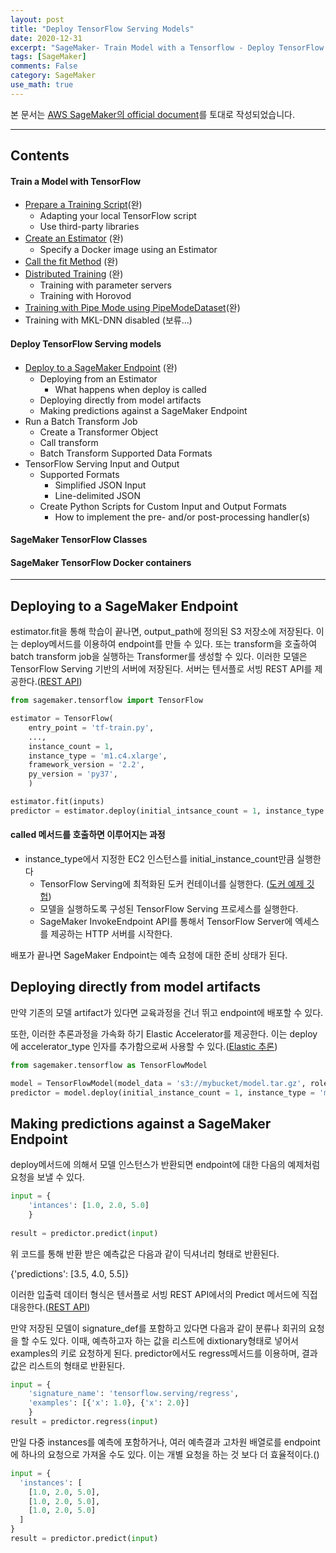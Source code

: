 ```yaml
---
layout: post
title: "Deploy TensorFlow Serving Models"
date: 2020-12-31
excerpt: "SageMaker- Train Model with a Tensorflow - Deploy TensorFlow Serving Models"
tags: [SageMaker]
comments: False
category: SageMaker
use_math: true
---
```


본 문서는 [AWS SageMaker의 official document](https://sagemaker.readthedocs.io/en/stable/frameworks/tensorflow/using_tf.html#train-a-model-with-tensorflow)를 토대로 작성되었습니다.

- - -

## Contents

#### Train a Model with TensorFlow
* [Prepare a Training Script](https://github.com/silverstar0727/AWS-SageMaker-Docs/blob/main/sagemaker/2020-12-26-SageMaker_01.md)(완)
  * Adapting your local TensorFlow script
  * Use third-party libraries
* [Create an Estimator](https://github.com/silverstar0727/AWS-SageMaker-Docs/blob/main/sagemaker/2020-12-27-SageMaker_02.md) (완)
  * Specify a Docker image using an Estimator
* [Call the fit Method](https://github.com/silverstar0727/AWS-SageMaker-Docs/blob/main/sagemaker/2020-12-28-SageMaker_03.md) (완)
* [Distributed Training](https://github.com/silverstar0727/AWS-SageMaker-Docs/blob/main/sagemaker/2020-12-29-SageMaker_04.md) (완)
  * Training with parameter servers
  * Training with Horovod
* [Training with Pipe Mode using PipeModeDataset](https://github.com/silverstar0727/AWS-SageMaker-Docs/blob/main/sagemaker/2020-12-30-SageMaker_05.md)(완)
* Training with MKL-DNN disabled (보류...)

#### Deploy TensorFlow Serving models
* [Deploy to a SageMaker Endpoint](https://github.com/silverstar0727/AWS-SageMaker-Docs/blob/main/sagemaker/2020-12-31-SageMaker_07.md) (완)
  * Deploying from an Estimator
    * What happens when deploy is called
  * Deploying directly from model artifacts
  * Making predictions against a SageMaker Endpoint
* Run a Batch Transform Job
  * Create a Transformer Object
  * Call transform
  * Batch Transform Supported Data Formats
* TensorFlow Serving Input and Output
  * Supported Formats
    * Simplified JSON Input
    * Line-delimited JSON
  * Create Python Scripts for Custom Input and Output Formats
    * How to implement the pre- and/or post-processing handler(s)
    
#### SageMaker TensorFlow Classes

#### SageMaker TensorFlow Docker containers

- - -


## Deploying to a SageMaker Endpoint
estimator.fit을 통해 학습이 끝나면, output_path에 정의된 S3 저장소에 저장된다. 이는 deploy메서드를 이용하여 endpoint를 만들 수 있다.
또는 transform을 호출하여 batch transform job을 실행하는 Transformer를 생성할 수 있다.
이러한 모델은 TensorFlow Serving 기반의 서버에 저장된다. 서버는 텐서플로 서빙 REST API를 제공한다.([REST API](https://www.tensorflow.org/tfx/serving/api_rest))

~~~python
from sagemaker.tensorflow import TensorFlow

estimator = TensorFlow(
    entry_point = 'tf-train.py',
    ...,
    instance_count = 1,
    instance_type = 'm1.c4.xlarge',
    framework_version = '2.2',
    py_version = 'py37',
    )

estimator.fit(inputs)
predictor = estimator.deploy(initial_intsance_count = 1, instance_type = 'ml.c5.xlarge')
~~~   

#### called 메서드를 호출하면 이루어지는 과정
* instance_type에서 지정한 EC2 인스턴스를 initial_instance_count만큼 실행한다
    * TensorFlow Serving에 최적화된 도커 컨테이너를 실행한다. ([도커 예제 깃헙](https://github.com/aws/sagemaker-tensorflow-serving-container))
    * 모델을 실행하도록 구성된 TensorFlow Serving 프로세스를 실행한다.
    * SageMaker InvokeEndpoint API를 통해서 TensorFlow Server에 엑세스를 제공하는 HTTP 서버를 시작한다.
    
배포가 끝나면 SageMaker Endpoint는 예측 요청에 대한 준비 상태가 된다. 

## Deploying directly from model artifacts

만약 기존의 모델 artifact가 있다면 교육과정을 건너 뛰고 endpoint에 배포할 수 있다.

또한, 이러한 추론과정을 가속화 하기 Elastic Accelerator를 제공한다. 이는 deploy에 accelerator_type 인자를 추가함으로써 사용할 수 있다.([Elastic 추론](https://docs.aws.amazon.com/sagemaker/latest/dg/ei.html))

~~~python
from sagemaker.tensorflow as TensorFlowModel

model = TensorFlowModel(model_data = 's3://mybucket/model.tar.gz', role = 'MySageMakerRole')
predictor = model.deploy(initial_instance_count = 1, instance_type = 'ml.c5.xlarge', accelerator_type = 'ml.eia1.medium')
~~~

## Making predictions against a SageMaker Endpoint

deploy메서드에 의해서 모델 인스턴스가 반환되면 endpoint에 대한 다음의 예제처럼 요청을 보낼 수 있다.

~~~python
input = {
    'intances': [1.0, 2.0, 5.0]
    }
    
result = predictor.predict(input)
~~~

위 코드를 통해 반환 받은 예측값은 다음과 같이 딕셔너리 형태로 반환된다.

{'predictions': [3.5, 4.0, 5.5]}

이러한 입출력 데이터 형식은 텐서플로 서빙 REST API에서의 Predict 메서드에 직접 대응한다.([REST API](tensorflow.org/tfx/serving/api_rest))

만약 저장된 모델이 signature_def를 포함하고 있다면 다음과 같이 분류나 회귀의 요청을 할 수도 있다. 
이때, 예측하고자 하는 값을 리스트에 dixtionary형태로 넣어서 examples의 키로 요청하게 된다.
predictor에서도 regress메서드를 이용하며, 결과값은 리스트의 형태로 반환된다.

~~~python
input = {
    'signature_name': 'tensorflow.serving/regress',
    'examples': [{'x': 1.0}, {'x': 2.0}]
    }
result = predictor.regress(input)
~~~

만일 다중 instances를 예측에 포함하거나, 여러 예측결과 고차원 배열로를 endpoint에 하나의 요청으로 가져올 수도 있다.
이는 개별 요청을 하는 것 보다 더 효율적이다.([](https://sagemaker.readthedocs.io/en/stable/frameworks/tensorflow/deploying_tensorflow_serving.html))

~~~python
input = {
  'instances': [
    [1.0, 2.0, 5.0],
    [1.0, 2.0, 5.0],
    [1.0, 2.0, 5.0]
  ]
}
result = predictor.predict(input)
~~~




